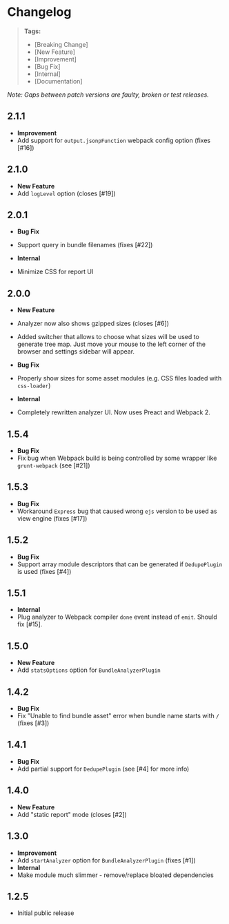 # Changelog

> **Tags:**
> - [Breaking Change]
> - [New Feature]
> - [Improvement]
> - [Bug Fix]
> - [Internal]
> - [Documentation]

_Note: Gaps between patch versions are faulty, broken or test releases._

## 2.1.1
 * **Improvement**
  * Add support for `output.jsonpFunction` webpack config option (fixes [#16])

## 2.1.0
 * **New Feature**
  * Add `logLevel` option (closes [#19])

## 2.0.1
 * **Bug Fix**
  * Support query in bundle filenames (fixes [#22])

 * **Internal**
  * Minimize CSS for report UI

## 2.0.0
 * **New Feature**
  * Analyzer now also shows gzipped sizes (closes [#6])
  * Added switcher that allows to choose what sizes will be used to generate tree map.
  Just move your mouse to the left corner of the browser and settings sidebar will appear.

 * **Bug Fix**
  * Properly show sizes for some asset modules (e.g. CSS files loaded with `css-loader`)

 * **Internal**
  * Completely rewritten analyzer UI. Now uses Preact and Webpack 2.

## 1.5.4

 * **Bug Fix**
  * Fix bug when Webpack build is being controlled by some wrapper like `grunt-webpack` (see [#21])

## 1.5.3

 * **Bug Fix**
  * Workaround `Express` bug that caused wrong `ejs` version to be used as view engine (fixes [#17])

## 1.5.2
 
 * **Bug Fix**
  * Support array module descriptors that can be generated if `DedupePlugin` is used (fixes [#4])

## 1.5.1
 
 * **Internal**
  * Plug analyzer to Webpack compiler `done` event instead of `emit`. Should fix [#15].

## 1.5.0
 
 * **New Feature**
  * Add `statsOptions` option for `BundleAnalyzerPlugin`

## 1.4.2
 
 * **Bug Fix**
  * Fix "Unable to find bundle asset" error when bundle name starts with `/` (fixes [#3])

## 1.4.1
 
 * **Bug Fix**
  * Add partial support for `DedupePlugin` (see [#4] for more info)

## 1.4.0
 
 * **New Feature**
  * Add "static report" mode (closes [#2])

## 1.3.0
 
 * **Improvement**
  * Add `startAnalyzer` option for `BundleAnalyzerPlugin` (fixes [#1])
 * **Internal**
  * Make module much slimmer - remove/replace bloated dependencies

## 1.2.5

 * Initial public release
